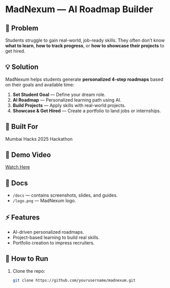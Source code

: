 # MadNexum — AI Roadmap Builder

## 🎯 Problem
Students struggle to gain real-world, job-ready skills. They often don’t know **what to learn**, **how to track progress**, or **how to showcase their projects** to get hired.

## 💡 Solution
MadNexum helps students generate **personalized 4-step roadmaps** based on their goals and available time:
1. **Set Student Goal** — Define your dream role.
2. **AI Roadmap** — Personalized learning path using AI.
3. **Build Projects** — Apply skills with real-world projects.
4. **Showcase & Get Hired** — Create a portfolio to land jobs or internships.

## 🧩 Built For
Mumbai Hacks 2025 Hackathon

## 🎥 Demo Video
[Watch Here](https://youtube.com/shorts/-L9JtU2T964?si=7YhLPmFAxqwr9UUU)
## 📂 Docs
- `/docs` — contains screenshots, slides, and guides.
- `/logo.png` — MadNexum logo.

## ⚡ Features
- AI-driven personalized roadmaps.
- Project-based learning to build real skills.
- Portfolio creation to impress recruiters.

## 🚀 How to Run
1. Clone the repo:  
   ```bash
   git clone https://github.com/yourusername/madnexum.git

